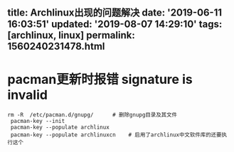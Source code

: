 title: Archlinux出现的问题解决
date: '2019-06-11 16:03:51'
updated: '2019-08-07 14:29:10'
tags: [archlinux, linux]
permalink: 1560240231478.html
---
# pacman更新时报错 signature is invalid

```
rm -R  /etc/pacman.d/gnupg/      # 删除gnupg目录及其文件
 pacman-key --init
 pacman-key --populate archlinux
 pacman-key --populate archlinuxcn    # 启用了archlinux中文软件库的还要执行这个
```